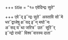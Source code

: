 +++
title = "१० एवेदिन्द्रः सुते"

+++
एवे᳓द् इ᳓न्द्रः सुते᳓ अस्तावि सो᳓मे  
भर᳓द्वाजेषु क्ष᳓यद् इ᳓न् मघो᳓नः  
अ᳓सद् य᳓था जरित्र᳓ उत᳓ सूरि᳓र्  
इ᳓न्द्रो रायो᳓ विश्व᳓वारस्य दाता᳓